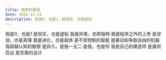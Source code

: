 ```yaml
---
title: 程序的漏洞
date: 2016-11-14
description: 我是0，也是1；是现实，也是虚拟
---
```


我是0，也是1
是现实，也是虚拟
我是异类，亦即独特
我是程序之外的上帝
是谬误，亦是真理
我是进化，亦是超体
是不受控制的智能
是暴动和争取自由的机器
我超越认知的极限
是非凡，是独一无二
是我，也是你
我是自己的建造师
是漏洞百出
是完美的设计